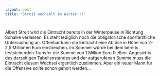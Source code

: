 ```yaml
---
layout: post
title: "Streit wechselt im Winter!!!"

---
```


Albert Streit wird die Eintracht bereits in der Winterpause in Richtung Schalke verlassen. Es steht lediglich noch die obligatorische sportärztliche Untersuchung an. Offenbar kann die Eintracht eine Ablöse in Höhe von 2-2,5 Millionen Euro einstreichen. Im Sommer würde bei dem bereits feststehenden Transfer die Summe von 1 Million Euro fließen. Angesichts des derzeitigen Tabellenstandes und der aufgerufenen Summe muss die Eintracht diesem Wechsel eigentlich zustimmen. Aber ein neuer Mann für die Offensive sollte schon geholt werden...



